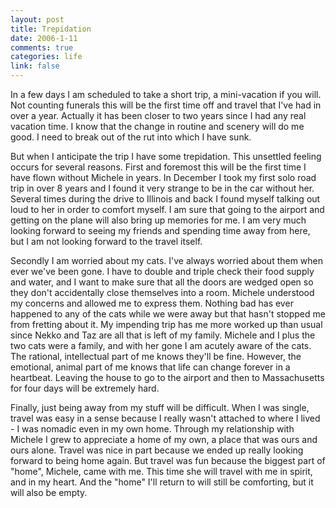 ```yaml
--- 
layout: post
title: Trepidation
date: 2006-1-11
comments: true
categories: life
link: false
---
```

In a few days I am scheduled to take a short trip, a mini-vacation if you will. Not counting funerals this will be the first time off and travel that I've had in over a year. Actually it has been closer to two years since I had any real vacation time. I know that the change in routine and scenery will do me good. I need to break out of the rut into which I have sunk.

But when I anticipate the trip I have some trepidation. This unsettled feeling occurs for several reasons. First and foremost this will be the first time I have flown without Michele in years. In December I took my first solo road trip in over 8 years  and I found it very strange to be in the car without her. Several times during the drive to Illinois and back I found myself talking out loud to her in order to comfort myself. I am sure that going to the airport and getting on the plane will also bring up memories for me. I am very much looking forward to seeing my friends and spending time away from here, but I am not looking forward to the travel itself.

Secondly I am worried about my cats. I've always worried about them when ever we've been gone. I have to double and triple check their food supply and water, and I want to make sure that all the doors are wedged open so they don't accidentally close themselves into a room. Michele understood my concerns and allowed me to express them. Nothing bad has ever happened to any of the cats while we were away but that hasn't stopped me from fretting about it. My impending trip has me more worked up than usual since Nekko and Taz are all that is left of my family. Michele and I plus the two cats were a family, and with her gone I am acutely aware of the cats. The rational, intellectual part of me knows they'll be fine. However, the emotional, animal part of me knows that life can change forever in a heartbeat. Leaving the house to go to the airport and then to Massachusetts for four days will be extremely hard.

Finally, just being away from my stuff will be difficult. When I was single, travel was easy in a sense because I really wasn't attached to where I lived - I was nomadic even in my own home. Through my relationship with Michele I grew to appreciate a home of my own, a place that was ours and ours alone. Travel was nice in part because we ended up really looking forward to being home again. But travel was fun because the biggest part of "home", Michele, came with me. This time she will travel with me in spirit, and in my heart. And the "home" I'll return to will still be comforting, but it will also be empty.
